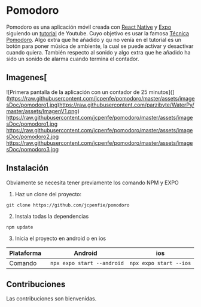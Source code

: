 # Pomodoro
Pomodoro es una aplicación móvil creada con [React Native](https://reactnative.dev/) y [Expo](https://expo.dev/) siguiendo un [tutorial](https://www.youtube.com/watch?v=Dl8x8EWXq8s&t) de Youtube. 
Cuyo objetivo es usar la famosa [Técnica Pomodoro](https://es.wikipedia.org/wiki/T%C3%A9cnica_Pomodoro). 
Algo extra que he añadido y qu no venía en el tutorial es un botón para poner música de ambiente, la cual se puede activar y desactivar cuando quiera. También respecto al sonido y algo extra que he añadido ha sido un sonido de alarma cuando termina el contador.

## Imagenes[
![</span><span>Primera pantalla de la aplicación con un contador de 25 minutos</span><span>]</span><span>(</span><span>](https://raw.githubusercontent.com/jcpenfe/pomodoro/master/assets/imagesDoc/pomodoro1.jpg)https://raw.githubusercontent.com/parzibyte/WaterPy/master/assets/ImagenV1.png</span><span>)
https://raw.githubusercontent.com/jcpenfe/pomodoro/master/assets/imagesDoc/pomodoro1.jpg
https://raw.githubusercontent.com/jcpenfe/pomodoro/master/assets/imagesDoc/pomodoro2.jpg
https://raw.githubusercontent.com/jcpenfe/pomodoro/master/assets/imagesDoc/pomodoro3.jpg

## Instalación
Obviamente se necesita tener previamente los comando NPM y EXPO

1. Haz un clone del proyecto:
```
git clone https://github.com/jcpenfie/pomodoro
```
2. Instala todas la dependencias
```
npm update
```
3. Inicia el proyecto en android o en ios

| Plataforma | Android                           | ios                       |
|  ---       |            ---                    |           ---             |
| Comando    | ``` npx expo start --android```   | ```npx expo start --ios```|
## Contribuciones
Las contribuciones son bienvenidas.
